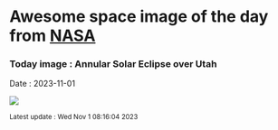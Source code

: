 
# Awesome space image of the day from [NASA](https://api.nasa.gov/)

### Today image : Annular Solar Eclipse over Utah
Date : 2023-11-01

![](https://apod.nasa.gov/apod/image/2311/UtahEclipse_Kiczenski_960.jpg)

<small>Latest update : Wed Nov  1 08:16:04 2023</small>
        